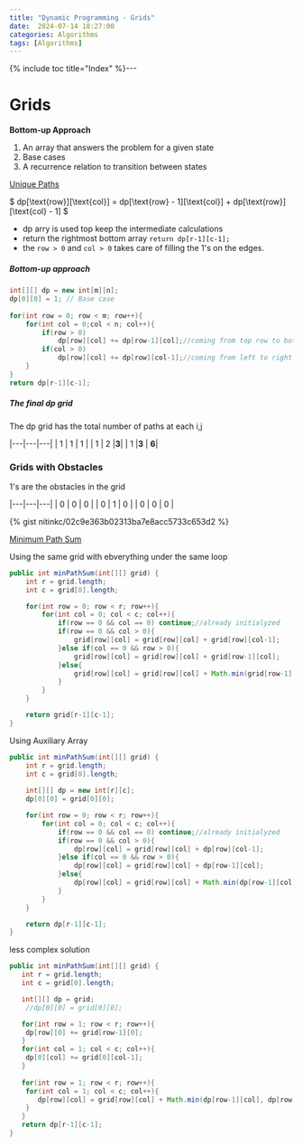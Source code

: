 ```yaml
---
title: "Dynamic Programming - Grids"
date:  2024-07-14 18:27:00
categories: Algorithms
tags: [Algorithms]
---
```


{% include toc title="Index" %}---

# Grids

**Bottom-up Approach**

1. An array that answers the problem for a given state
2. Base cases
2. A recurrence relation to transition between states

[Unique Paths](https://leetcode.com/problems/unique-paths/description/)

$ dp[\text{row}][\text{col}] = dp[\text{row} - 1][\text{col}] + dp[\text{row}][\text{col} - 1] $

- dp arry is used top keep the intermediate calculations
- return the rightmost bottom array `return dp[r-1][c-1];`
- the `row > 0` and `col > 0` takes care of filling the 1's on the edges.

##### Bottom-up  approach

```java
int[][] dp = new int[m][n];
dp[0][0] = 1; // Base case
        
for(int row = 0; row < m; row++){
    for(int col = 0;col < n; col++){
        if(row > 0)
            dp[row][col] += dp[row-1][col];//coming from top row to bottom
        if(col > 0)
            dp[row][col] += dp[row][col-1];//coming from left to right
    }
}
return dp[r-1][c-1];
```

##### The final dp grid

The dp grid has the total number of paths at each i,j

|---|---|---|
| 1 | 1 | 1 |
| 1 | 2 |**3**|
| 1 |**3** | **6**|

### Grids with Obstacles

1's are the obstacles in the grid

|---|---|---|
| 0 | 0 | 0 |
| 0 | 1 | 0 |
| 0 | 0 | 0 |

{% gist nitinkc/02c9e363b02313ba7e8acc5733c653d2 %}

[Minimum Path Sum](https://leetcode.com/problems/minimum-path-sum/description/)

Using the same grid with ebverything under the same loop

```java
public int minPathSum(int[][] grid) {
    int r = grid.length;
    int c = grid[0].length;

    for(int row = 0; row < r; row++){
        for(int col = 0; col < c; col++){
            if(row == 0 && col == 0) continue;//already initialyzed
            if(row == 0 && col > 0){
                grid[row][col] = grid[row][col] + grid[row][col-1];
            }else if(col == 0 && row > 0){
                grid[row][col] = grid[row][col] + grid[row-1][col];
            }else{
                grid[row][col] = grid[row][col] + Math.min(grid[row-1][col], grid[row][col-1]);
            }
        }
    }

    return grid[r-1][c-1];
}
```

Using Auxiliary Array

```java
public int minPathSum(int[][] grid) {
    int r = grid.length;
    int c = grid[0].length;
    
    int[][] dp = new int[r][c];
    dp[0][0] = grid[0][0];

    for(int row = 0; row < r; row++){
        for(int col = 0; col < c; col++){
            if(row == 0 && col == 0) continue;//already initialyzed
            if(row == 0 && col > 0){
                dp[row][col] = grid[row][col] + dp[row][col-1];
            }else if(col == 0 && row > 0){
                dp[row][col] = grid[row][col] + dp[row-1][col];
            }else{
                dp[row][col] = grid[row][col] + Math.min(dp[row-1][col], dp[row][col-1]);
            }
        }
    }

    return dp[r-1][c-1];
}
```

less complex solution

```java
public int minPathSum(int[][] grid) {
   int r = grid.length;
   int c = grid[0].length;

   int[][] dp = grid;
    //dp[0][0] = grid[0][0];

   for(int row = 1; row < r; row++){
    dp[row][0] += grid[row-1][0]; 
   }
   for(int col = 1; col < c; col++){
    dp[0][col] += grid[0][col-1]; 
   }
   
   for(int row = 1; row < r; row++){
    for(int col = 1; col < c; col++){
       dp[row][col] = grid[row][col] + Math.min(dp[row-1][col], dp[row][col-1]);
    }
   }
   return dp[r-1][c-1];
}
```